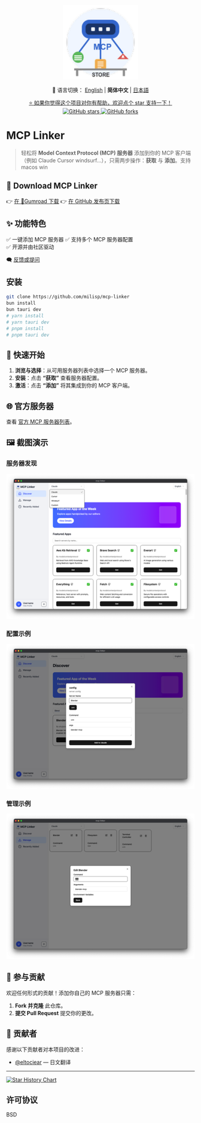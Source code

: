 <p align="center">
  <img src="../src/assets/logo.png" alt="Project Logo" width="200" />
</p>

<p align="center">
  📘 语言切换：
  <a href="../README.md">English</a> |
  <strong>简体中文</strong> |
  <a href="./README.ja-JP.md">日本語</a>
</p>

<p align="center">
  <a href="https://github.com/milisp/mcp-linker/stargazers">
    ⭐ 如果你觉得这个项目对你有帮助，欢迎点个 star 支持一下！
  </a>
  <br/>
  <a href="https://github.com/milisp/mcp-linker">
    <img src="https://img.shields.io/github/stars/milisp/mcp-linker?style=social" alt="GitHub stars"/>
    <img src="https://img.shields.io/github/forks/milisp/mcp-linker?style=social" alt="GitHub forks"/>
  </a>
</p>

# MCP Linker

>轻松将 **Model Context Protocol (MCP) 服务器** 添加到你的 MCP 客户端（例如 Claude Cursor windsurf...），只需两步操作：**获取** 与 **添加**。支持 macos win

## 🔽 Download MCP Linker

👉 [在 🐙Gumroad 下载](https://wei40680.gumroad.com/l/jdbuvc?wanted=true)
👉 [在 GitHub 发布页下载](https://github.com/milisp/mcp-linker/releases)

## ✨ 功能特色

✅ 一键添加 MCP 服务器
✅ 支持多个 MCP 服务器配置  
✅ 开源并由社区驱动  

🗨 [反馈或提问](https://github.com/milisp/mcp-linker/discussions)

## 安装

```bash
git clone https://github.com/milisp/mcp-linker
bun install
bun tauri dev
# yarn install
# yarn tauri dev
# pnpm install
# pnpm tauri dev
```

## 🚀 快速开始

1. **浏览与选择**：从可用服务器列表中选择一个 MCP 服务器。  
2. **安装**：点击 **“获取”** 查看服务器配置。  
3. **激活**：点击 **“添加”** 将其集成到你的 MCP 客户端。  

## 🌐 官方服务器

查看 [官方 MCP 服务器列表](https://github.com/modelcontextprotocol/servers)。

## 🖼️ 截图演示

### 服务器发现
![发现截图](../images/home.png)

### 配置示例
![配置截图](../images/config.png)

### 管理示例
![管理截图](../images/manager.png)

## 🤝 参与贡献

欢迎任何形式的贡献！添加你自己的 MCP 服务器只需：

1. **Fork 并克隆** 此仓库。  
2. **提交 Pull Request** 提交你的更改。  

## 🎉 贡献者

感谢以下贡献者对本项目的改进：

- [@eltociear](https://github.com/eltociear) — 日文翻译

---

[![Star History Chart](https://api.star-history.com/svg?repos=milisp/mcp-linker&type=Date)](https://star-history.com/#milisp/mcp-linker)

## 许可协议

BSD